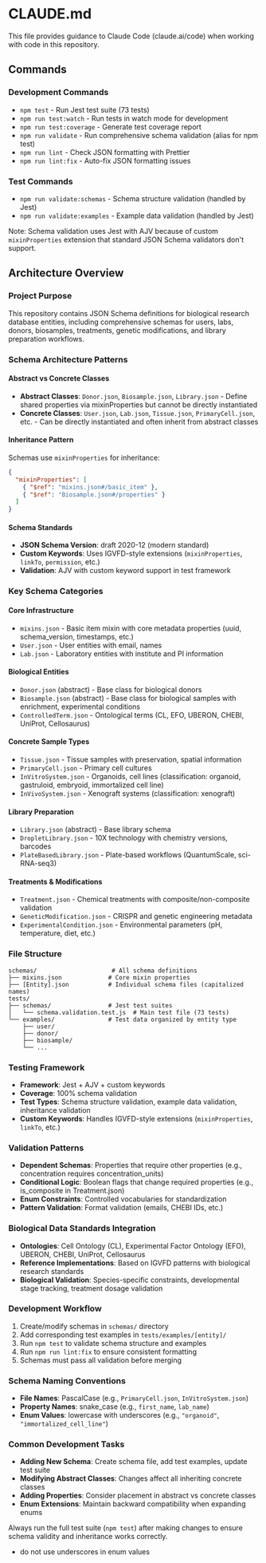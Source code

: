 # CLAUDE.md

This file provides guidance to Claude Code (claude.ai/code) when working with code in this repository.

## Commands

### Development Commands

- `npm test` - Run Jest test suite (73 tests)
- `npm run test:watch` - Run tests in watch mode for development
- `npm run test:coverage` - Generate test coverage report
- `npm run validate` - Run comprehensive schema validation (alias for npm test)
- `npm run lint` - Check JSON formatting with Prettier
- `npm run lint:fix` - Auto-fix JSON formatting issues

### Test Commands

- `npm run validate:schemas` - Schema structure validation (handled by Jest)
- `npm run validate:examples` - Example data validation (handled by Jest)

Note: Schema validation uses Jest with AJV because of custom `mixinProperties` extension that standard JSON Schema validators don't support.

## Architecture Overview

### Project Purpose

This repository contains JSON Schema definitions for biological research database entities, including comprehensive schemas for users, labs, donors, biosamples, treatments, genetic modifications, and library preparation workflows.

### Schema Architecture Patterns

#### Abstract vs Concrete Classes

- **Abstract Classes**: `Donor.json`, `Biosample.json`, `Library.json` - Define shared properties via mixinProperties but cannot be directly instantiated
- **Concrete Classes**: `User.json`, `Lab.json`, `Tissue.json`, `PrimaryCell.json`, etc. - Can be directly instantiated and often inherit from abstract classes

#### Inheritance Pattern

Schemas use `mixinProperties` for inheritance:

```json
{
  "mixinProperties": [
    { "$ref": "mixins.json#/basic_item" },
    { "$ref": "Biosample.json#/properties" }
  ]
}
```

#### Schema Standards

- **JSON Schema Version**: draft 2020-12 (modern standard)
- **Custom Keywords**: Uses IGVFD-style extensions (`mixinProperties`, `linkTo`, `permission`, etc.)
- **Validation**: AJV with custom keyword support in test framework

### Key Schema Categories

#### Core Infrastructure

- `mixins.json` - Basic item mixin with core metadata properties (uuid, schema_version, timestamps, etc.)
- `User.json` - User entities with email, names
- `Lab.json` - Laboratory entities with institute and PI information

#### Biological Entities

- `Donor.json` (abstract) - Base class for biological donors
- `Biosample.json` (abstract) - Base class for biological samples with enrichment, experimental conditions
- `ControlledTerm.json` - Ontological terms (CL, EFO, UBERON, CHEBI, UniProt, Cellosaurus)

#### Concrete Sample Types

- `Tissue.json` - Tissue samples with preservation, spatial information
- `PrimaryCell.json` - Primary cell cultures
- `InVitroSystem.json` - Organoids, cell lines (classification: organoid, gastruloid, embryoid, immortalized cell line)
- `InVivoSystem.json` - Xenograft systems (classification: xenograft)

#### Library Preparation

- `Library.json` (abstract) - Base library schema
- `DropletLibrary.json` - 10X technology with chemistry versions, barcodes
- `PlateBasedLibrary.json` - Plate-based workflows (QuantumScale, sci-RNA-seq3)

#### Treatments & Modifications

- `Treatment.json` - Chemical treatments with composite/non-composite validation
- `GeneticModification.json` - CRISPR and genetic engineering metadata
- `ExperimentalCondition.json` - Environmental parameters (pH, temperature, diet, etc.)

### File Structure

```
schemas/                     # All schema definitions
├── mixins.json             # Core mixin properties
├── [Entity].json           # Individual schema files (capitalized names)
tests/
├── schemas/                # Jest test suites
│   └── schema.validation.test.js  # Main test file (73 tests)
└── examples/               # Test data organized by entity type
    ├── user/
    ├── donor/
    ├── biosample/
    └── ...
```

### Testing Framework

- **Framework**: Jest + AJV + custom keywords
- **Coverage**: 100% schema validation
- **Test Types**: Schema structure validation, example data validation, inheritance validation
- **Custom Keywords**: Handles IGVFD-style extensions (`mixinProperties`, `linkTo`, etc.)

### Validation Patterns

- **Dependent Schemas**: Properties that require other properties (e.g., concentration requires concentration_units)
- **Conditional Logic**: Boolean flags that change required properties (e.g., is_composite in Treatment.json)
- **Enum Constraints**: Controlled vocabularies for standardization
- **Pattern Validation**: Format validation (emails, CHEBI IDs, etc.)

### Biological Data Standards Integration

- **Ontologies**: Cell Ontology (CL), Experimental Factor Ontology (EFO), UBERON, CHEBI, UniProt, Cellosaurus
- **Reference Implementations**: Based on IGVFD patterns with biological research standards
- **Biological Validation**: Species-specific constraints, developmental stage tracking, treatment dosage validation

### Development Workflow

1. Create/modify schemas in `schemas/` directory
2. Add corresponding test examples in `tests/examples/[entity]/`
3. Run `npm test` to validate schema structure and examples
4. Run `npm run lint:fix` to ensure consistent formatting
5. Schemas must pass all validation before merging

### Schema Naming Conventions

- **File Names**: PascalCase (e.g., `PrimaryCell.json`, `InVitroSystem.json`)
- **Property Names**: snake_case (e.g., `first_name`, `lab_name`)
- **Enum Values**: lowercase with underscores (e.g., `"organoid"`, `"immortalized_cell_line"`)

### Common Development Tasks

- **Adding New Schema**: Create schema file, add test examples, update test suite
- **Modifying Abstract Classes**: Changes affect all inheriting concrete classes
- **Adding Properties**: Consider placement in abstract vs concrete classes
- **Enum Extensions**: Maintain backward compatibility when expanding enums

Always run the full test suite (`npm test`) after making changes to ensure schema validity and inheritance works correctly.

- do not use underscores in enum values
